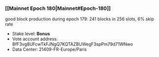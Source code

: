 ### [[Mainnet Epoch 180|Mainnet#Epoch-180]]
good block production during epoch 179: 241 blocks in 256 slots, 6% skip rate
* Stake level: **Bonus** 
* Vote account address: BfF3vg8UFcwTkFJNgQ7KQTAZBUWegF3spPm79d71WNwo
* Data Center: 21409-FR-Europe/Paris